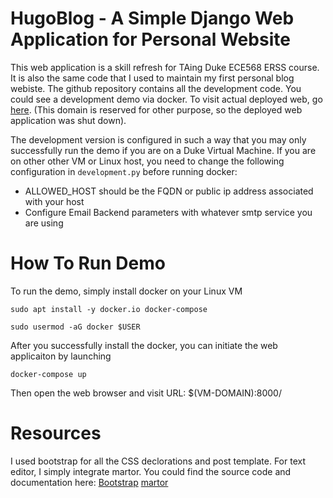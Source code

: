 # HugoBlog - A Simple Django Web Application for Personal Website
  This web application is a skill refresh for TAing Duke ECE568 ERSS course. It is also the same code that I used to maintain my first personal blog webiste. The github repository contains all the development code. You could see a development demo via docker. To visit actual deployed web, go [here](https://hugozh.com). (This domain is reserved for other purpose, so the deployed web application was shut down).
  
  The development version is configured in such a way that you may only successfully run the demo if you are on a Duke Virtual Machine. If you are on other other VM or Linux host, you need to change the following configuration in `development.py` before running docker:
  * ALLOWED_HOST should be the FQDN or public ip address associated with your host
  * Configure Email Backend parameters with whatever smtp service you are using

# How To Run Demo
  To run the demo, simply install docker on your Linux VM

  `sudo apt install -y docker.io docker-compose`

  `sudo usermod -aG docker $USER`

  After you successfully install the docker, you can initiate the web applicaiton by launching

  `docker-compose up`

  Then open the web browser and visit URL: $(VM-DOMAIN):8000/

# Resources
  I used bootstrap for all the CSS declorations and post template. For text editor, I simply integrate martor.
  You could find the source code and documentation here:
  [Bootstrap](https://startbootstrap.com/template-overviews/clean-blog/)
  [martor](https://github.com/agusmakmun/django-markdown-editor)
  
